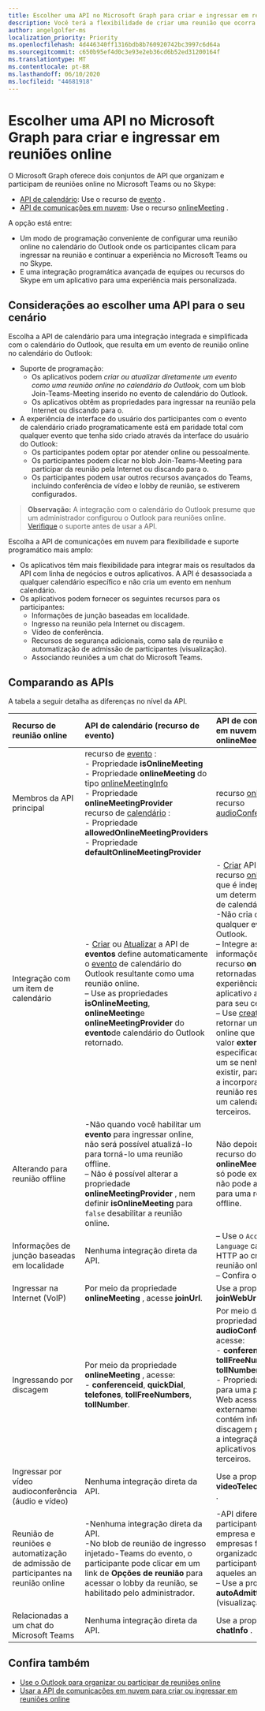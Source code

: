 ```yaml
---
title: Escolher uma API no Microsoft Graph para criar e ingressar em reuniões online
description: Você terá a flexibilidade de criar uma reunião que ocorra no futuro ou instantaneamente
author: angelgolfer-ms
localization_priority: Priority
ms.openlocfilehash: 4d446340ff1316bdb8b760920742bc3997c6d64a
ms.sourcegitcommit: c650b95ef4d0c3e93e2eb36cd6b52ed31200164f
ms.translationtype: MT
ms.contentlocale: pt-BR
ms.lasthandoff: 06/10/2020
ms.locfileid: "44681918"
---
```

# <a name="choose-an-api-in-microsoft-graph-to-create-and-join-online-meetings"></a>Escolher uma API no Microsoft Graph para criar e ingressar em reuniões online

O Microsoft Graph oferece dois conjuntos de API que organizam e participam de reuniões online no Microsoft Teams ou no Skype:

- [API de calendário](outlook-calendar-online-meetings.md): Use o recurso de [evento](/graph/api/resources/event) .
- [API de comunicações em nuvem](cloud-communications-online-meetings.md): Use o recurso [onlineMeeting](/graph/api/resources/onlineMeeting) .

A opção está entre:
- Um modo de programação conveniente de configurar uma reunião online no calendário do Outlook onde os participantes clicam para ingressar na reunião e continuar a experiência no Microsoft Teams ou no Skype.
- E uma integração programática avançada de equipes ou recursos do Skype em um aplicativo para uma experiência mais personalizada.

## <a name="considerations-when-choosing-an-api-for-your-scenario"></a>Considerações ao escolher uma API para o seu cenário

Escolha a API de calendário para uma integração integrada e simplificada com o calendário do Outlook, que resulta em um evento de reunião online no calendário do Outlook:
- Suporte de programação:
  - Os aplicativos podem _criar ou atualizar diretamente um evento como uma reunião online no calendário do Outlook_, com um blob Join-Teams-Meeting inserido no evento de calendário do Outlook.
  - Os aplicativos obtêm as propriedades para ingressar na reunião pela Internet ou discando para o.
- A experiência de interface do usuário dos participantes com o evento de calendário criado programaticamente está em paridade total com qualquer evento que tenha sido criado através da interface do usuário do Outlook:
  - Os participantes podem optar por atender online ou pessoalmente.
  - Os participantes podem clicar no blob Join-Teams-Meeting para participar da reunião pela Internet ou discando para o.
  - Os participantes podem usar outros recursos avançados do Teams, incluindo conferência de vídeo e lobby de reunião, se estiverem configurados.

> **Observação:** A integração com o calendário do Outlook presume que um administrador configurou o Outlook para reuniões online. [Verifique](/microsoftteams/exchange-teams-interact) o suporte antes de usar a API.

Escolha a API de comunicações em nuvem para flexibilidade e suporte programático mais amplo:
- Os aplicativos têm mais flexibilidade para integrar mais os resultados da API com linha de negócios e outros aplicativos. A API é desassociada a qualquer calendário específico e não cria um evento em nenhum calendário.
- Os aplicativos podem fornecer os seguintes recursos para os participantes:
  - Informações de junção baseadas em localidade.
  - Ingresso na reunião pela Internet ou discagem.
  - Vídeo de conferência.
  - Recursos de segurança adicionais, como sala de reunião e automatização de admissão de participantes (visualização).
  - Associando reuniões a um chat do Microsoft Teams.

## <a name="comparing-the-apis"></a>Comparando as APIs

A tabela a seguir detalha as diferenças no nível da API. 


| Recurso de reunião online | API de calendário (recurso de evento) | API de comunicação em nuvem (recurso onlineMeeting)             |
|:-----------------------|:------------------------------|:-------------------------------------------------------------|
| Membros da API principal | recurso de [evento](/graph/api/resources/event) : <br>- Propriedade **isOnlineMeeting** <br>- Propriedade **onlineMeeting** do tipo [onlineMeetingInfo](/graph/api/resources/onlinemeetinginfo) <br>- Propriedade **onlineMeetingProvider** <br> recurso de [calendário](/graph/api/resources/calendar) : <br>- Propriedade **allowedOnlineMeetingProviders** <br>- Propriedade **defaultOnlineMeetingProvider** <br> | recurso [onlineMeeting](/graph/api/resources/onlinemeeting) <br> recurso [audioConferencing](/graph/api/resources/audioconferencing)
| Integração com um item de calendário | <br>- [Criar](/graph/api/user-post-events) ou [Atualizar](/graph/api/event-update) a API de **eventos** define automaticamente o [evento](/graph/api/resources/event) de calendário do Outlook resultante como uma reunião online.<br>– Use as propriedades **isOnlineMeeting**, **onlineMeeting**e **onlineMeetingProvider** do **evento**de calendário do Outlook retornado.  | - [Criar](/graph/api/application-post-onlinemeetings) API retorna um recurso [onlineMeeting](/graph/api/resources/onlinemeeting) que é independente de um determinado tipo de calendário. <br>-Não cria ou atualiza qualquer evento do Outlook. <br>– Integre as informações de recurso **onlineMeeting** retornadas em uma experiência de aplicativo apropriada para seu cenário. <br>– Use [createOrGet](/graph/api/onlinemeeting-createorget?view=graph-rest-beta) para retornar uma reunião online que tenha um valor **externalId** especificado ou crie um se nenhum já existir, para simplificar a incorporação da reunião resultante em um calendário de terceiros. |
| Alterando para reunião offline | -Não quando você habilitar um **evento** para ingressar online, não será possível atualizá-lo para torná-lo uma reunião offline.<br>– Não é possível alterar a propriedade **onlineMeetingProvider** , nem definir **isOnlineMeeting** para `false` desabilitar a reunião online. | Não depois de criar um recurso do **onlineMeeting** , você só pode excluí-lo, mas não pode alterá-lo para uma reunião offline. |
| Informações de junção baseadas em localidade | Nenhuma integração direta da API. | – Use o `Accept-Language` cabeçalho HTTP ao criar uma reunião online. <br>– Confira o [exemplo](/graph/api/application-post-onlinemeetings?view=graph-rest-beta#example-2-create-an-online-meeting-with-user-token). |
| Ingressar na Internet (VoIP) | Por meio da propriedade **onlineMeeting** , acesse **joinUrl**.  | Use a propriedade **joinWebUrl** . |
| Ingressando por discagem | Por meio da propriedade **onlineMeeting** , acesse: <br>- **conferenceid**, **quickDial**, **telefones**, **tollFreeNumbers**, **tollNumber**. |Por meio da propriedade **audioConferencing** , acesse: <br> - **conferenceid**, **tollFreeNumber**, **tollNumber**.<br> - Propriedade **dialinUrl** para uma página da Web acessível externamente que contém informações de discagem para facilitar a integração com aplicativos de terceiros. |
| Ingressar por vídeo audioconferência (áudio e vídeo) | Nenhuma integração direta da API. | Use a propriedade **videoTeleconferenceId** . |
| Reunião de reuniões e automatização de admissão de participantes na reunião online | -Nenhuma integração direta da API.<br>-No blob de reunião de ingresso injetado-Teams do evento, o participante pode clicar em um link de **Opções de reunião** para acessar o lobby da reunião, se habilitado pelo administrador. |-API diferencia os participantes da empresa e das empresas federadas do organizador e outros participantes, incluindo aqueles anônimos.  <br>– Use a propriedade **autoAdmittedUsers** (visualização).  |
| Relacionadas a um chat do Microsoft Teams | Nenhuma integração direta da API. | Use a propriedade **chatInfo** . |


## <a name="see-also"></a>Confira também
- [Use o Outlook para organizar ou participar de reuniões online](outlook-calendar-online-meetings.md)
- [Usar a API de comunicações em nuvem para criar ou ingressar em reuniões online](cloud-communications-online-meetings.md)